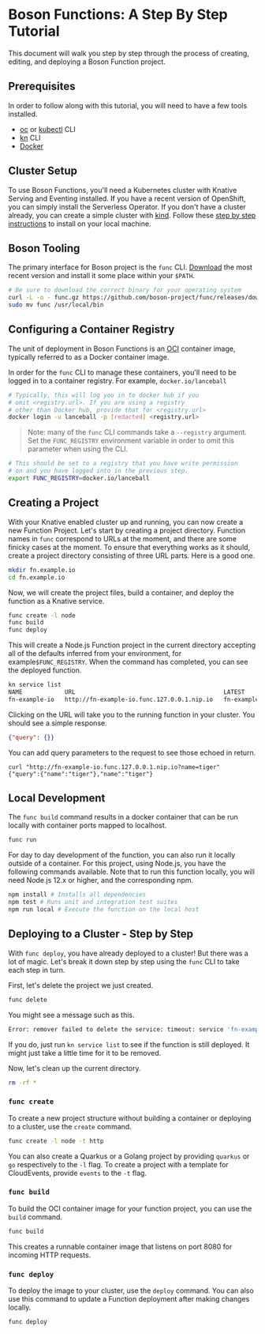# Boson Functions: A Step By Step Tutorial

This document will walk you step by step through the process of creating,
editing, and deploying a Boson Function project.

## Prerequisites

In order to follow along with this tutorial, you will need to have a few tools
installed.

* [oc][oc] or [kubectl][kubectl] CLI
* [kn][kn] CLI
* [Docker][docker] 

[docker]: https://docs.docker.com/install/
[oc]: https://docs.openshift.com/container-platform/4.6/cli_reference/openshift_cli/getting-started-cli.html#cli-installing-cli_cli-developer-commands
[kubectl]: https://kubernetes.io/docs/tasks/tools/install-kubectl/
[kn]: https://knative.dev/docs/install/install-kn/

## Cluster Setup

To use Boson Functions, you'll need a Kubernetes cluster with Knative Serving
and Eventing installed. If you have a recent version of OpenShift, you can
simply install the Serverless Operator. If you don't have a cluster already,
you can create a simple cluster with [kind](https://kind.sigs.k8s.io/). Follow
these [step by step instructions](kind-setup.md) to install on your local
machine.

## Boson Tooling

The primary interface for Boson project is the `func` CLI.
[Download][func-download] the most recent version and install it some place
within your `$PATH`.

[func-download]: https://github.com/boson-project/func/releases/latest

```sh
# Be sure to download the correct binary for your operating system
curl -L -o - func.gz https://github.com/boson-project/func/releases/download/v0.8.0/func_linux_amd64.gz | gunzip > func && chmod 755 func
sudo mv func /usr/local/bin
```
## Configuring a Container Registry

The unit of deployment in Boson Functions is an [OCI](https://opencontainers.org/)
container image, typically referred to as a Docker container image.

In order for the `func` CLI to manage these containers, you'll need to be
logged in to a container registry. For example, `docker.io/lanceball`


```bash
# Typically, this will log you in to docker hub if you
# omit <registry.url>. If you are using a registry
# other than Docker hub, provide that for <registry.url>
docker login -u lanceball -p [redacted] <registry.url>
```

> Note: many of the `func` CLI commands take a `--registry` argument.
> Set the `FUNC_REGISTRY` environment variable in order to omit this
> parameter when using the CLI.

```bash
# This should be set to a registry that you have write permission
# on and you have logged into in the previous step.
export FUNC_REGISTRY=docker.io/lanceball
```

## Creating a Project

With your Knative enabled cluster up and running, you can now create a new
Function Project. Let's start by creating a project directory. Function names
in `func` correspond to URLs at the moment, and there are some finicky cases
at the moment. To ensure that everything works as it should, create a project
directory consisting of three URL parts. Here is a good one.

```bash
mkdir fn.example.io
cd fn.example.io
```

Now, we will create the project files, build a container, and
deploy the function as a Knative service.


```bash
func create -l node
func build
func deploy
```

This will create a Node.js Function project in the current directory accepting
all of the defaults inferred from your environment, for example`$FUNC_REGISTRY`.
When the command has completed, you can see the deployed function.

```bash
kn service list
NAME            URL                                          LATEST                  AGE   CONDITIONS   READY   REASON
fn-example-io   http://fn-example-io.func.127.0.0.1.nip.io   fn-example-io-ngswh-1   24s   3 OK / 3     True
```

Clicking on the URL will take you to the running function in your cluster. You
should see a simple response.

```json
{"query": {}}
```

You can add query parameters to the request to see those echoed in return.

```console
curl "http://fn-example-io.func.127.0.0.1.nip.io?name=tiger"
{"query":{"name":"tiger"},"name":"tiger"}
```

## Local Development

The `func build` command results in a docker container that can be run
locally with container ports mapped to localhost.

```bash
func run
```

For day to day development of the function, you can also run it locally outside
of a container. For this project, using Node.js, you have the following commands
available. Note that to run this function locally, you will need Node.js 12.x or
higher, and the corresponding npm.

```bash
npm install # Installs all dependencies
npm test # Runs unit and integration test suites
npm run local # Execute the function on the local host
```

## Deploying to a Cluster - Step by Step

With `func deploy`, you have already deployed to a cluster! But there was a lot
of magic. Let's break it down step by step using the
`func` CLI to take each step in turn.

First, let's delete the project we just created.

```bash
func delete
```

You might see a message such as this.

```bash
Error: remover failed to delete the service: timeout: service 'fn-example-io' not ready after 30 seconds.
```

If you do, just run `kn service list` to see if the function is still deployed.
It might just take a little time for it to be removed.

Now, let's clean up the current directory.

```bash
rm -rf *
```

### `func create`

To create a new project structure without building a container or deploying to a
cluster, use the `create` command.

```bash
func create -l node -t http
```

You can also create a Quarkus or a Golang project by providing `quarkus` or `go`
respectively to the `-l` flag. To create a project with a template for
CloudEvents, provide `events` to the `-t` flag.

### `func build`

To build the OCI container image for your function project, you can use the
`build` command.

```bash
func build
```

This creates a runnable container image that listens on port 8080 for incoming
HTTP requests.

### `func deploy`

To deploy the image to your cluster, use the `deploy` command. You can also use
this command to update a Function deployment after making changes locally.

```bash
func deploy
```
